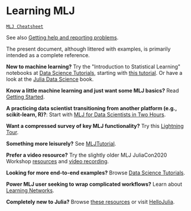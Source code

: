 # Learning MLJ

[`MLJ Cheatsheet`](@ref)

See also [Getting help and reporting problems](@ref).

The present document, although littered with examples, is primarily
intended as a complete reference. 

**New to machine learning?** Try the "Introduction to Statistical
Learning" notebooks at [Data Science
Tutorials](https://juliaai.github.io/DataScienceTutorials.jl/),
starting with [this
tutorial](https://juliaai.github.io/DataScienceTutorials.jl/isl/lab-2/).
Or have a look at the [Julia Data
Science](https://github.com/JuliaDataScience/JuliaDataScience) book.

**Know a little machine learning and just want some MLJ basics?** Read [Getting
Started](@ref).

**A practicing data scientist transitioning from another platform
(e.g., scikit-learn, R)?**: Start with [MLJ for Data Scientists in
Two Hours](https://github.com/alan-turing-institute/MLJ.jl/blob/dev/examples/telco/examples.ipynb).

**Want a compressed survey of key MLJ functionality?**
Try this [Lightning
Tour](https://github.com/alan-turing-institute/MLJ.jl/blob/dev/examples/lightning_tour/lightning_tour.ipynb).

**Something more leisurely?** See
[MLJTutorial](https://github.com/ablaom/MLJTutorial.jl).

**Prefer a video resource?** Try the slightly older MLJ JuliaCon2020
Workshop
[resources](https://github.com/ablaom/MachineLearningInJulia2020) and
[video
recording](https://www.youtube.com/watch?time_continue=27&v=qSWbCn170HU&feature=emb_title).

**Looking for more end-to-end examples?** Browse [Data Science
Tutorials](https://juliaai.github.io/DataScienceTutorials.jl).

**Power MLJ user seeking to wrap complicated workflows?** Learn about [Learning Networks](@ref).

**Completely new to Julia?** Browse [these
resources](https://julialang.org/learning/) or visit
[HelloJulia](https://github.com/ablaom/HelloJulia.jl).

